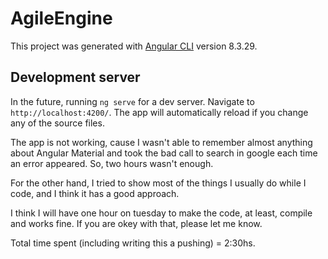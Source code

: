 # AgileEngine

This project was generated with [Angular CLI](https://github.com/angular/angular-cli) version 8.3.29.

## Development server

In the future, running `ng serve` for a dev server. Navigate to `http://localhost:4200/`. The app will automatically reload if you change any of the source files.

The app is not working, cause I wasn't able to remember almost anything about Angular Material and took the bad call to search in google each time an error appeared. So, two hours wasn't enough.

For the other hand, I tried to show most of the things I usually do while I code, and I think it has a good approach. 

I think I will have one hour on tuesday to make the code, at least, compile and works fine. If you are okey with that, please let me know.

Total time spent (including writing this a pushing) = 2:30hs.
